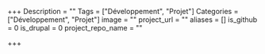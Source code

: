 +++
Description = ""
Tags = ["Développement", "Projet"]
Categories = ["Développement", "Projet"]
image = ""
project_url = ""
aliases = []
is_github = 0
is_drupal = 0
project_repo_name = ""

+++
